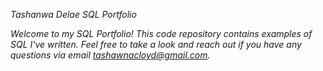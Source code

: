 *Tashanwa Delae SQL Portfolio*

*Welcome to my SQL Portfolio! This code repository contains examples of SQL I've written. Feel free to take a look and reach out if you have any questions via email tashawnacloyd@gmail.com.*

